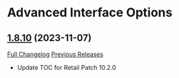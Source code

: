 # Advanced Interface Options

## [1.8.10](https://github.com/Stanzilla/AdvancedInterfaceOptions/tree/1.8.10) (2023-11-07)
[Full Changelog](https://github.com/Stanzilla/AdvancedInterfaceOptions/compare/1.8.9...1.8.10) [Previous Releases](https://github.com/Stanzilla/AdvancedInterfaceOptions/releases)

- Update TOC for Retail Patch 10.2.0  

